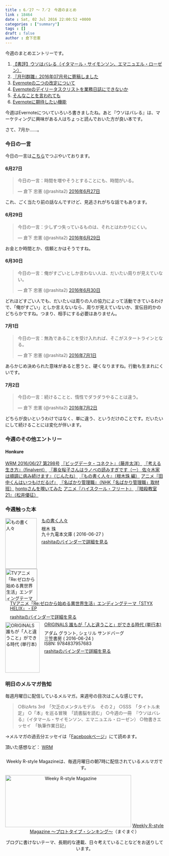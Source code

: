 ```yaml
---
title : 6／27 〜 7／2　今週のまとめ
link : 18464
date : Sat, 02 Jul 2016 22:00:52 +0000
categories : ["summary"]
tags : []
draft : false
author : 倉下忠憲
---
```


今週のまとめエントリーです。

<ol>
<li><a href="https://rashita.net/blog/?p=18428">【書評】ウソはバレる（イタマール・サイモンソン、エマニュエル・ローゼン）</a></li>
<li><a href="https://rashita.net/blog/?p=18435">『月刊群雛』2016年07月号に寄稿しました</a></li>
<li><a href="https://rashita.net/blog/?p=18442">Evernoteの二つの改定について</a></li>
<li><a href="https://rashita.net/blog/?p=18447">Evernoteのデイリータスクリストを業務日誌にできないか</a></li>
<li><a href="https://rashita.net/blog/?p=18453">そんなことを言われても</a></li>
<li><a href="https://rashita.net/blog/?p=18458">Evernoteに期待したい機能</a></li>
</ol>

今週はEvernoteについていろいろ書きましたね。あと『ウソはバレる』は、マーケティングに興味がある人はちょっと読んでおいた方が良い本です。

さて、7月か……。

<h3>今日の一言</h3>
今日の一言は<a href="http://twitter.com/rashita2 ">こちら</a>でつぶやいております。

<h4>6月27日</h4>

<blockquote class="twitter-tweet" data-lang="ja"><p lang="ja" dir="ltr">今日の一言：時間を増やそうとすることにも、時間がいる。</p>&mdash; 倉下 忠憲 (@rashita2) <a href="https://twitter.com/rashita2/status/747337655138975746">2016年6月27日</a></blockquote>
<script async src="//platform.twitter.com/widgets.js" charset="utf-8"></script>

これ、ごく当たり前の話なんですけど、見逃されがちな話でもあります。

<h4>6月29日</h4>

<blockquote class="twitter-tweet" data-lang="ja"><p lang="ja" dir="ltr">今日の一言：少しずつ失っているものは、それとはわかりにくい。</p>&mdash; 倉下 忠憲 (@rashita2) <a href="https://twitter.com/rashita2/status/748052140036362240">2016年6月29日</a></blockquote>
<script async src="//platform.twitter.com/widgets.js" charset="utf-8"></script>

お金とか時間とか、信頼とかはそうですね。

<h4>6月30日</h4>

<blockquote class="twitter-tweet" data-lang="ja"><p lang="ja" dir="ltr">今日の一言：俺がすごいとしか言わない人は、だいたい周りが見えていない。</p>&mdash; 倉下 忠憲 (@rashita2) <a href="https://twitter.com/rashita2/status/748464699109310464">2016年6月30日</a></blockquote>
<script async src="//platform.twitter.com/widgets.js" charset="utf-8"></script>

どれほどすごい人でも、だいたいは周りの人の協力によって活動できているわけで、「俺がすごい」としか言えないなら、周りが見えていないか、宣伝目的かのどちらかですね。つまり、相手にする必要はありません。

<h4>7月1日</h4>

<blockquote class="twitter-tweet" data-lang="ja"><p lang="ja" dir="ltr">今日の一言：無為であることを受け入れれば、そこがスタートラインとなる。</p>&mdash; 倉下 忠憲 (@rashita2) <a href="https://twitter.com/rashita2/status/748825849550376960">2016年7月1日</a></blockquote>
<script async src="//platform.twitter.com/widgets.js" charset="utf-8"></script>

あらかじめ決められた意味があると思うと、硬くなりますね。行動も生まれにくいです。

<h4>7月2日</h4>

<blockquote class="twitter-tweet" data-lang="ja"><p lang="ja" dir="ltr">今日の一言：続けることと、惰性でダラダラやることは違う。</p>&mdash; 倉下 忠憲 (@rashita2) <a href="https://twitter.com/rashita2/status/749073274840051712">2016年7月2日</a></blockquote>
<script async src="//platform.twitter.com/widgets.js" charset="utf-8"></script>

どちらが良いというわけではなく、単に違う、というだけのことです。だいたいにして続けることには変化が伴います。

<h3>今週のその他エントリー</h3>

<H4>Honkure</H4>

<a href="http://honkure.net/rbook/archives/653">WRM 2016/06/27 第298号</a>
<a href="http://honkure.net/rbook/archives/657">『ビッグデータ・コネクト』（藤井太洋）</a>
<a href="http://honkure.net/rbook/archives/661">『考える生き方』（finalvent）</a>
<a href="http://honkure.net/rbook/archives/667">『暴女桜子さんはラノベの読みすぎです（一） 佐々木家は順調に病み続けます』（じんたね）</a>
<a href="http://honkure.net/rbook/archives/671">『もの書く人々』（根木珠 編）</a>
<a href="http://honkure.net/rbook/archives/675">アニメ『田中くんはいつもけだるげ』</a>
<a href="http://honkure.net/rbook/archives/680">『名ばかり管理職』（NHK「名ばかり管理職」取材班）</a>
<a href="http://honkure.net/rbook/archives/685">hontoさんを覗いてみた</a>
<a href="http://honkure.net/rbook/archives/691">アニメ『ハイスクール・フリート』</a>
<a href="http://honkure.net/rbook/archives/697">『暗殺教室 21』（松井優征）</a>

<H3>今週触った本</H3>

<div class="mm-middle" style="margin-bottom:0px;"><div class="mm-image" style="float:left;"><a href="http://www.amazon.co.jp/exec/obidos/ASIN/B01HO2WPRC/rashita1000-22 /ref=nosim" target="_blank"><img src="http://ecx.images-amazon.com/images/I/51LM4FzT2ML._SL160_.jpg" alt="もの書く人々" title="もの書く人々" width="100" height="160" border="0" /></a></div><div class="mm-content" style="float:left;margin-left:15px;line-height:120%"><div class="mm-title" style="line-height:120%"><a href="http://www.amazon.co.jp/exec/obidos/ASIN/B01HO2WPRC/rashita1000-22 /ref=nosim" target="_blank">もの書く人々</a></div><div class="mm-detail" style="margin-top:10px;">根木 珠<br />九十九電本文庫 ( 2016-06-27 )<br /><div style="margin:7px 0px"><a href="http://mediamarker.net/u/rashita/?asin=B01HO2WPRC" target="_blank">rashitaのバインダーで詳細を見る</a></div></div></div><div style="clear:left"></div></div>

<div class="mm-middle" style="margin-bottom:0px;"><div class="mm-image" style="float:left;"><a href="https://itunes.apple.com/jp/album/tvanime-re-zerokara-shimeru/id1112374575" target="_blank"><img src="http://is3.mzstatic.com/image/thumb/Music30/v4/c0/a6/89/c0a689ec-d1b6-595d-f27c-d3c07811f388/source/100x100bb.jpg" alt="TVアニメ「Re:ゼロから始める異世界生活」エンディングテーマ「STYX HELIX」 - EP" title="TVアニメ「Re:ゼロから始める異世界生活」エンディングテーマ「STYX HELIX」 - EP" width="100" height="100" style="border:1px solid #CCCCCC;" /></a>
</div><div class="mm-content" style="float:left;margin-left:15px;line-height:120%"><div class="mm-title" style="line-height:120%"><a href="https://itunes.apple.com/jp/album/tvanime-re-zerokara-shimeru/id1112374575" target="_blank">TVアニメ「Re:ゼロから始める異世界生活」エンディングテーマ「STYX HELIX」 - EP</a></div><div class="mm-detail" style="margin-top:10px;"><div style="margin:7px 0px"><a href="http://mediamarker.net/u/rashita/?url=https%3A%2F%2Fitunes.apple.com%2Fjp%2Falbum%2Ftvanime-re-zerokara-shimeru%2Fid1112374575" target="_blank">rashitaのバインダーで詳細を見る</a></div></div></div><div style="clear:left"></div></div>


<div class="mm-middle" style="margin-bottom:0px;"><div class="mm-image" style="float:left;"><a href="http://www.amazon.co.jp/exec/obidos/ASIN/4837957684/rashita1000-22 /ref=nosim" target="_blank"><img src="http://ecx.images-amazon.com/images/I/51wq1xC8VkL._SL160_.jpg" alt="ORIGINALS 誰もが「人と違うこと」ができる時代 (単行本)" title="ORIGINALS 誰もが「人と違うこと」ができる時代 (単行本)" width="109" height="160" border="0" /></a></div><div class="mm-content" style="float:left;margin-left:15px;line-height:120%"><div class="mm-title" style="line-height:120%"><a href="http://www.amazon.co.jp/exec/obidos/ASIN/4837957684/rashita1000-22 /ref=nosim" target="_blank">ORIGINALS 誰もが「人と違うこと」ができる時代 (単行本)</a></div><div class="mm-detail" style="margin-top:10px;">アダム グラント, シェリル サンドバーグ<br />三笠書房 ( 2016-06-24 )<br />ISBN: 9784837957683<br /><div style="margin:7px 0px"><a href="http://mediamarker.net/u/rashita/?asin=4837957684" target="_blank">rashitaのバインダーで詳細を見る</a></div></div></div><div style="clear:left"></div></div>


<h3>明日のメルマガ告知</h3>
毎週月曜日に配信しているメルマガ。来週号の目次はこんな感じです。
<blockquote>
○BizArts 3rd　「欠乏のメンタルモデル　その２」
○SSS　「タイトル未定」
○「本」を巡る冒険　「読書脳を読む」
○今週の一冊　『ウソはバレる』（イタマール・サイモンソン、エマニュエル・ローゼン）
○物書きエッセイ　「執筆作業日記」
</blockquote>
→メルマガの過去分エッセイは「<a href="http://www.facebook.com/home.php#!/rashitaportal">Facebookページ</a>」にて読めます。

頂いた感想など：
<a class="twitter-timeline"  href="https://twitter.com/rashita2/timelines/427262290753097729"  data-widget-id="427265271171010561">WRM</a>
    <script>!function(d,s,id){var js,fjs=d.getElementsByTagName(s)[0],p=/^http:/.test(d.location)?'http':'https';if(!d.getElementById(id)){js=d.createElement(s);js.id=id;js.src=p+"://platform.twitter.com/widgets.js";fjs.parentNode.insertBefore(js,fjs);}}(document,"script","twitter-wjs");</script>

<div style="text-align:center;margin-top:25px;">
Weekly R-style Magazineは、毎週月曜日の朝7時に配信されているメルマガです。

<a href="http://www.mag2.com/m/0001185133.html" target="_blank"><img src="https://rashita.net/blog/wp-content/uploads/2010/09/mmbanner.jpg" alt="Weeky R-style Magazine" width="400" height="165" class="alignnone size-full wp-image-12201" /></a>
<a href="http://www.mag2.com/m/0001185133.html" target="_blank">Weekly R-style Magazine ～プロトタイプ・シンキング～</a>（まぐまぐ）

ブログに書けないテーマ、長期的な連載、日々考えていることなどをお送りしています。
</div>
